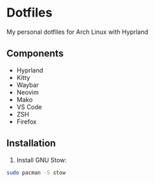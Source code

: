 # Dotfiles

My personal dotfiles for Arch Linux with Hyprland

## Components
- Hyprland
- Kitty
- Waybar
- Neovim
- Mako
- VS Code
- ZSH
- Firefox

## Installation

1. Install GNU Stow:
```bash
sudo pacman -S stow
